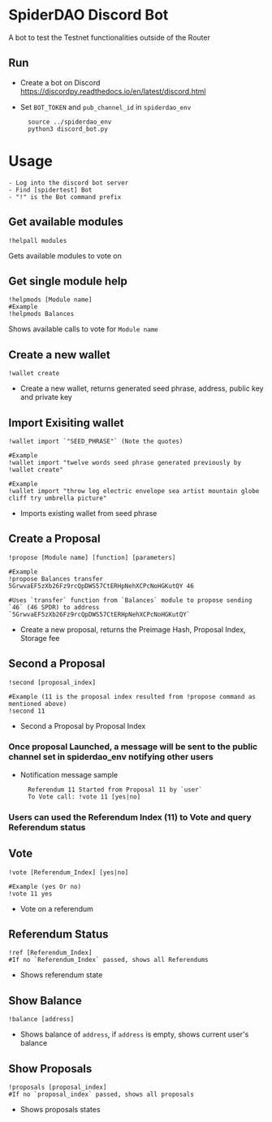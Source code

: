 # SpiderDAO Discord Bot
A bot to test the Testnet functionalities outside of the Router

## Run
- Create a bot on Discord https://discordpy.readthedocs.io/en/latest/discord.html
- Set `BOT_TOKEN` and `pub_channel_id` in `spiderdao_env`

		source ../spiderdao_env
		python3 discord_bot.py

# Usage
	- Log into the discord bot server
	- Find [spidertest] Bot
	- "!" is the Bot command prefix

## Get available modules
	!helpall modules
Gets available modules to vote on

## Get single module help
	!helpmods [Module name]
	#Example
	!helpmods Balances

Shows available calls to vote for `Module name`
	
## Create a new wallet
	!wallet create

- Create a new wallet, returns generated seed phrase, address, public key and private key

## Import Exisiting wallet
	!wallet import `"SEED_PHRASE"` (Note the quotes) 
	
	#Example
	!wallet import "twelve words seed phrase generated previously by !wallet create"
	
	#Example
	!wallet import "throw leg electric envelope sea artist mountain globe cliff try umbrella picture"
 
- Imports existing wallet from seed phrase 

## Create a Proposal

	!propose [Module name] [function] [parameters]
	
	#Example
	!propose Balances transfer 5GrwvaEF5zXb26Fz9rcQpDWS57CtERHpNehXCPcNoHGKutQY 46
	
	#Uses `transfer` function from `Balances` module to propose sending `46` (46 SPDR) to address `5GrwvaEF5zXb26Fz9rcQpDWS57CtERHpNehXCPcNoHGKutQY`

- Create a new proposal, returns the Preimage Hash, Proposal Index, Storage fee

## Second a Proposal
	!second [proposal_index]
	
	#Example (11 is the proposal index resulted from !propose command as mentioned above)
	!second 11 

- Second a Proposal by Proposal Index
	
### Once proposal Launched, a message will be sent to the public channel set in spiderdao_env notifying other users

- Notification message sample

		Referendum 11 Started from Proposal 11 by `user`
        To Vote call: !vote 11 [yes|no]

### Users can used the Referendum Index (11) to Vote and query Referendum status

## Vote
	!vote [Referendum_Index] [yes|no]
	
	#Example (yes Or no)
	!vote 11 yes

- Vote on a referendum
	
## Referendum Status

	!ref [Referendum_Index]
	#If no `Referendum_Index` passed, shows all Referendums

- Shows referendum state

## Show Balance

	!balance [address]

- Shows balance of `address`, if `address` is empty, shows current user's balance

## Show Proposals
	!proposals [proposal_index]
	#If no `proposal_index` passed, shows all proposals

- Shows proposals states